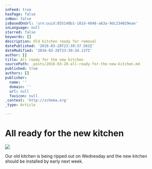 ```yaml
---
inFeed: true
hasPage: false
inNav: false
isBasedOnUrl: 'urn:uuid:855148b1-101d-4848-a63a-9dc234029eae'
inLanguage: null
starred: false
keywords: []
description: Old kitchen ready for removal
datePublished: '2016-03-28T23:39:37.563Z'
dateModified: '2016-03-28T23:39:34.137Z'
author: []
title: All ready for the new kitchen
sourcePath: _posts/2016-03-28-all-ready-for-the-new-kitchen.md
published: true
authors: []
publisher:
  name: ''
  domain: ''
  url: null
  favicon: null
_context: 'http://schema.org'
_type: Article

---
```

# All ready for the new kitchen
![](https://the-grid-user-content.s3-us-west-2.amazonaws.com/96d5909a-b5e7-4094-949b-e249d728671d.png)

Our old kitchen is being ripped out on Wednesday and the new kitchen should be installed by early next week.